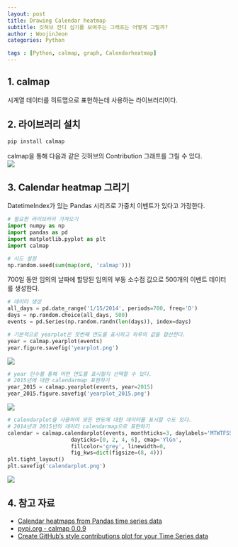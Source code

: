 ```yaml
---
layout: post
title: Drawing Calendar heatmap
subtitle: 깃허브 잔디 심기를 보여주는 그래프는 어떻게 그릴까?
author : WoojinJeon
categories: Python

tags : [Python, calmap, graph, Calendarheatmap]
---
```


## 1. calmap
시계열 데이터를 히트맵으로 표현하는데 사용하는 라이브러리이다.

## 2. 라이브러리 설치
```python
pip install calmap
```

calmap을 통해 다음과 같은 깃허브의 Contribution 그래프를 그릴 수 있다.<br/>
<img src="https://github.com/WoojinJeonkr/WoojinJeonkr.github.io/blob/main/assets/images/post/my_github_contribution_plot_20220923.png?raw=true">

## 3. Calendar heatmap 그리기
DatetimeIndex가 있는 Pandas 시리즈로 가중치 이벤트가 있다고 가정한다.<br/>

```python
# 필요한 라이브러리 가져오기
import numpy as np
import pandas as pd
import matplotlib.pyplot as plt
import calmap

# 시드 설정
np.random.seed(sum(map(ord, 'calmap')))
```

700일 동안 임의의 날짜에 할당된 임의의 부동 소수점 값으로 500개의 이벤트 데이터를 생성한다.<br/>

```python
# 데이터 생성
all_days = pd.date_range('1/15/2014', periods=700, freq='D')
days = np.random.choice(all_days, 500)
events = pd.Series(np.random.randn(len(days)), index=days)
```

```python
# 기본적으로 yearplot은 첫번째 연도를 표시하고 하루의 값을 합산한다.
year = calmap.yearplot(events)
year.figure.savefig('yearplot.png')
```

<img src="https://github.com/WoojinJeonkr/WoojinJeonkr.github.io/blob/main/assets/images/post/yearplot.png?raw=true">

```python
# year 인수를 통해 어떤 연도를 표시할지 선택할 수 있다.
# 2015년에 대한 calendarmap 표현하기
year_2015 = calmap.yearplot(events, year=2015)
year_2015.figure.savefig('yearplot_2015.png')
```

<img src="https://github.com/WoojinJeonkr/WoojinJeonkr.github.io/blob/main/assets/images/post/yearplot_2015.png?raw=true">

```python
# calendarplot을 사용하여 모든 연도에 대한 데이터를 표시할 수도 있다.
# 2014년과 2015년의 데이터 calendarmap으로 표현하기
calendar = calmap.calendarplot(events, monthticks=3, daylabels='MTWTFSS',
                    dayticks=[0, 2, 4, 6], cmap='YlGn',
                    fillcolor='grey', linewidth=0,
                    fig_kws=dict(figsize=(8, 4)))
plt.tight_layout()
plt.savefig('calendarplot.png')
```

<img src="https://github.com/WoojinJeonkr/WoojinJeonkr.github.io/blob/main/assets/images/post/calendarplot.png?raw=true">

## 4. 참고 자료
- [Calendar heatmaps from Pandas time series data](https://pythonhosted.org/calmap/)
- [pypi.org - calmap 0.0.9](https://pypi.org/project/calmap/)
- [Create GitHub’s style contributions plot for your Time Series data](https://towardsdatascience.com/create-githubs-style-contributions-plot-for-your-time-series-data-79df84ec93da)
